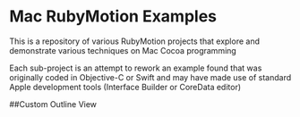 # Mac RubyMotion Examples
This is a repository of various RubyMotion projects that explore and demonstrate various techniques on Mac Cocoa programming

Each sub-project is an attempt to rework an example found that was originally coded in Objective-C or Swift and may have made use of standard Apple development tools (Interface Builder or CoreData editor)

##Custom Outline View
